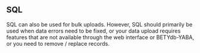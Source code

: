 ## SQL

SQL can also be used for bulk uploads. However, SQL should primarily be used when data errors need to be fixed, or your data upload requires features that are not available through the web interface or BETYdb-YABA, or you need to remove / replace records.

